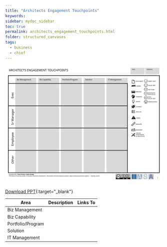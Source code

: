 ```yaml
---
title: "Architects Engagement Touchpoints"
keywords: 
sidebar: mydoc_sidebar
toc: true
permalink: architects_engagement_touchpoints.html
folder: structured_canvases
tags: 
  - business
  - chief
---
```


![image001](media/architects_engagement_touchpoints001.svg)

[Download PPT](media/ppt/architects_engagement_touchpoints.ppt){:target="_blank"}

| Area | Description | Links To |
| --- | --- | --- |
| Biz Management |   |   |
| Biz Capability |   |   |
| Portfolio/Program |   |   |
| Solution |   |   |
| IT Management |   |   |